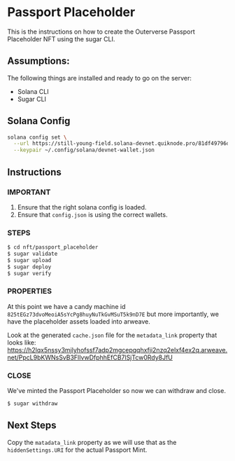# Passport Placeholder

This is the instructions on how to create the Outerverse Passport Placeholder NFT
using the sugar CLI.

## Assumptions:
The following things are installed and ready to go on the server:
- Solana CLI
- Sugar CLI

## Solana Config

```bash
solana config set \
  --url https://still-young-field.solana-devnet.quiknode.pro/81df49796d09f840779524549a89c1d8c9eefb42/ \
  --keypair ~/.config/solana/devnet-wallet.json
```

## Instructions

### IMPORTANT
1. Ensure that the right solana config is loaded.
1. Ensure that `config.json` is using the correct wallets.

### STEPS

```bash
$ cd nft/passport_placeholder
$ sugar validate
$ sugar upload
$ sugar deploy
$ sugar verify
```

### PROPERTIES
At this point we have a candy machine id `825tEGz73dvoMeoiA5sYcPg8huyNuTkGvMSuT5k9nD7E` 
but more importantly, we have the placeholder assets loaded into arweave.

Look at the generated `cache.json` file for the `metadata_link` property that looks like: https://h2lqx5nssy3mjlyhofssf7adp2mgcepqqhxfji2nzq2elxf4ex2q.arweave.net/PpcL9bKWNsSvB3FlIvwDfphhEfCB7lSjTcw0Rdy8JfU

### CLOSE

We've minted the Passport Placeholder so now we can withdraw and close.
```bash
$ sugar withdraw
```

## Next Steps

Copy the `matadata_link` property as we will use that as the `hiddenSettings.URI` for the actual Passport Mint.

